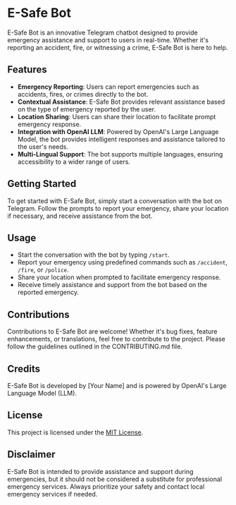 # E-Safe Bot

E-Safe Bot is an innovative Telegram chatbot designed to provide emergency assistance and support to users in real-time. Whether it's reporting an accident, fire, or witnessing a crime, E-Safe Bot is here to help.

## Features

- **Emergency Reporting**: Users can report emergencies such as accidents, fires, or crimes directly to the bot.
- **Contextual Assistance**: E-Safe Bot provides relevant assistance based on the type of emergency reported by the user.
- **Location Sharing**: Users can share their location to facilitate prompt emergency response.
- **Integration with OpenAI LLM**: Powered by OpenAI's Large Language Model, the bot provides intelligent responses and assistance tailored to the user's needs.
- **Multi-Lingual Support**: The bot supports multiple languages, ensuring accessibility to a wider range of users.

## Getting Started

To get started with E-Safe Bot, simply start a conversation with the bot on Telegram. Follow the prompts to report your emergency, share your location if necessary, and receive assistance from the bot.

## Usage

- Start the conversation with the bot by typing `/start`.
- Report your emergency using predefined commands such as `/accident`, `/fire`, or `/police`.
- Share your location when prompted to facilitate emergency response.
- Receive timely assistance and support from the bot based on the reported emergency.

## Contributions

Contributions to E-Safe Bot are welcome! Whether it's bug fixes, feature enhancements, or translations, feel free to contribute to the project. Please follow the guidelines outlined in the CONTRIBUTING.md file.

## Credits

E-Safe Bot is developed by [Your Name] and is powered by OpenAI's Large Language Model (LLM).

## License

This project is licensed under the [MIT License](LICENSE).

## Disclaimer

E-Safe Bot is intended to provide assistance and support during emergencies, but it should not be considered a substitute for professional emergency services. Always prioritize your safety and contact local emergency services if needed.
